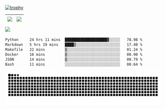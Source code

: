 [![trophy](https://github-profile-trophy.vercel.app/?username=ocss884&column=7)](https://github.com/ocss884)

| <img align="center" src="https://github-readme-stats.vercel.app/api?username=ocss884&show_icons=true&hide_border=true" /> | <img align="center" src="https://github-readme-streak-stats.herokuapp.com?user=ocss884&hide_border=true&date_format=M%20j%5B%2C%20Y%5D&ring=7EDDCF&fire=7EDDCF" /> |
| ------------------------------------------------------------ | ------------------------------------------------------------ |

![](https://komarev.com/ghpvc/?username=ocss884&color=brightgreen)

<!--START_SECTION:waka-->

```text
Python     24 hrs 11 mins  ███████████████████▓░░░░░   78.98 %
Markdown   5 hrs 19 mins   ████▒░░░░░░░░░░░░░░░░░░░░   17.40 %
Makefile   22 mins         ▒░░░░░░░░░░░░░░░░░░░░░░░░   01.24 %
Docker     16 mins         ▒░░░░░░░░░░░░░░░░░░░░░░░░   00.90 %
JSON       14 mins         ▒░░░░░░░░░░░░░░░░░░░░░░░░   00.79 %
Bash       11 mins         ░░░░░░░░░░░░░░░░░░░░░░░░░   00.64 %
```

<!--END_SECTION:waka-->

<p align="center">
   <img src="https://github.com/ocss884/ocss884/blob/output/github-snake.svg" alt="snake">
</p>
